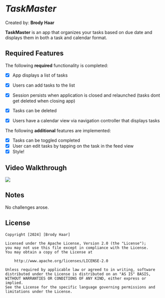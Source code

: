 # *TaskMaster*

Created by: **Brody Haar**

**TaskMaster** is an app that organizes your tasks based on due date and displays them in both a task and calendar format.

## Required Features

The following **required** functionality is completed:

- [X] App displays a list of tasks
- [X] Users can add tasks to the list
- [X] Session persists when application is closed and relaunched (tasks dont get deleted when closing app) 
- [X] Tasks can be deleted
- [X] Users have a calendar view via navigation controller that displays tasks    


The following **additional** features are implemented:

- [X] Tasks can be toggled completed
- [X] User can edit tasks by tapping on the task in the feed view
- [X] Style!

## Video Walkthrough

<div>
    <a href="https://www.loom.com/share/1ef8eb327cad460d8e8e8165239a2e93">
      <img style="max-width:300px;" src="https://cdn.loom.com/sessions/thumbnails/1ef8eb327cad460d8e8e8165239a2e93-with-play.gif">
    </a>
  </div>

## Notes

No challenges arose.

## License

    Copyright [2024] [Brody Haar]

    Licensed under the Apache License, Version 2.0 (the "License");
    you may not use this file except in compliance with the License.
    You may obtain a copy of the License at

        http://www.apache.org/licenses/LICENSE-2.0

    Unless required by applicable law or agreed to in writing, software
    distributed under the License is distributed on an "AS IS" BASIS,
    WITHOUT WARRANTIES OR CONDITIONS OF ANY KIND, either express or implied.
    See the License for the specific language governing permissions and
    limitations under the License.
